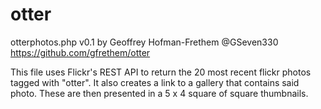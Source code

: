 otter
=====

otterphotos.php v0.1
by Geoffrey Hofman-Frethem
@GSeven330
https://github.com/gfrethem/otter

This file uses Flickr's REST API to return the 20 most recent
flickr photos tagged with "otter". It also creates a link to a gallery
that contains said photo.  These are then presented in a 5 x 4 square of 
square thumbnails.
